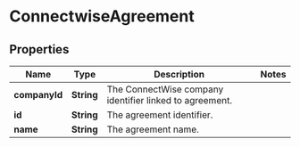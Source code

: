 # ConnectwiseAgreement

## Properties
Name | Type | Description | Notes
------------ | ------------- | ------------- | -------------
**companyId** | **String** | The ConnectWise company identifier linked to agreement. | 
**id** | **String** | The agreement identifier. | 
**name** | **String** | The agreement name. | 
